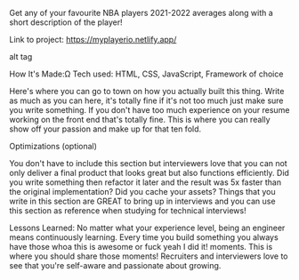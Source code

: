 Get any of your favourite NBA players 2021-2022 averages along with a short description of the player!



Link to project: https://myplayerio.netlify.app/

alt tag

How It's Made:Ω
Tech used: HTML, CSS, JavaScript, Framework of choice

Here's where you can go to town on how you actually built this thing. Write as much as you can here, it's totally fine if it's not too much just make sure you write something. If you don't have too much experience on your resume working on the front end that's totally fine. This is where you can really show off your passion and make up for that ten fold.

Optimizations
(optional)

You don't have to include this section but interviewers love that you can not only deliver a final product that looks great but also functions efficiently. Did you write something then refactor it later and the result was 5x faster than the original implementation? Did you cache your assets? Things that you write in this section are GREAT to bring up in interviews and you can use this section as reference when studying for technical interviews!

Lessons Learned:
No matter what your experience level, being an engineer means continuously learning. Every time you build something you always have those whoa this is awesome or fuck yeah I did it! moments. This is where you should share those moments! Recruiters and interviewers love to see that you're self-aware and passionate about growing.
